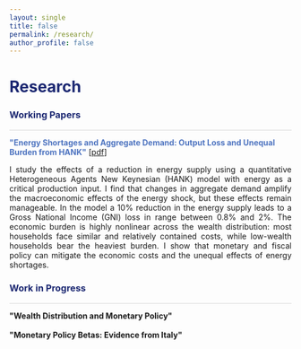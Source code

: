 ```yaml
---
layout: single
title: false
permalink: /research/
author_profile: false
---
```

<h1 style="color:rgb(27,39,113);">Research</h1> 

<h3 style="color:rgb(27,39,113);">Working Papers</h3> 

<hr style = "height:0.5px;border-width:0;color:gray;background-color:rgb(216,216,216)">

<span style="color:rgb(78,116,192);">**"Energy Shortages and Aggregate Demand: Output Loss and Unequal Burden from HANK"**</span> [[pdf](/upload/wp/energy_hank.pdf)] <br> 
<div style="text-align: justify">I study the effects of a reduction in energy supply using a quantitative Heterogeneous Agents New Keynesian (HANK) model with energy as a critical production input. I find that changes in
aggregate demand amplify the macroeconomic effects of the energy shock, but these effects remain
manageable. In the model a 10% reduction in the energy supply leads to a Gross National
Income (GNI) loss in range between 0.8% and 2%. The economic burden is highly nonlinear
across the wealth distribution: most households face similar and relatively contained costs,
while low-wealth households bear the heaviest burden. I show that monetary and fiscal policy
can mitigate the economic costs and the unequal effects of energy shortages.
</div>

<h3 style="color:rgb(27,39,113);">Work in Progress</h3> 

<hr style = "height:0.5px;border-width:0;color:gray;background-color:rgb(216,216,216)">

**"Wealth Distribution and Monetary Policy"**<br> 
<br> 
**"Monetary Policy Betas: Evidence from Italy"**<br> 
<br> 

  <br>
    <br>
      <br>
        <br>
          <br>
            <br>
              <br>
                <br>
                  <br>
                    <br>
